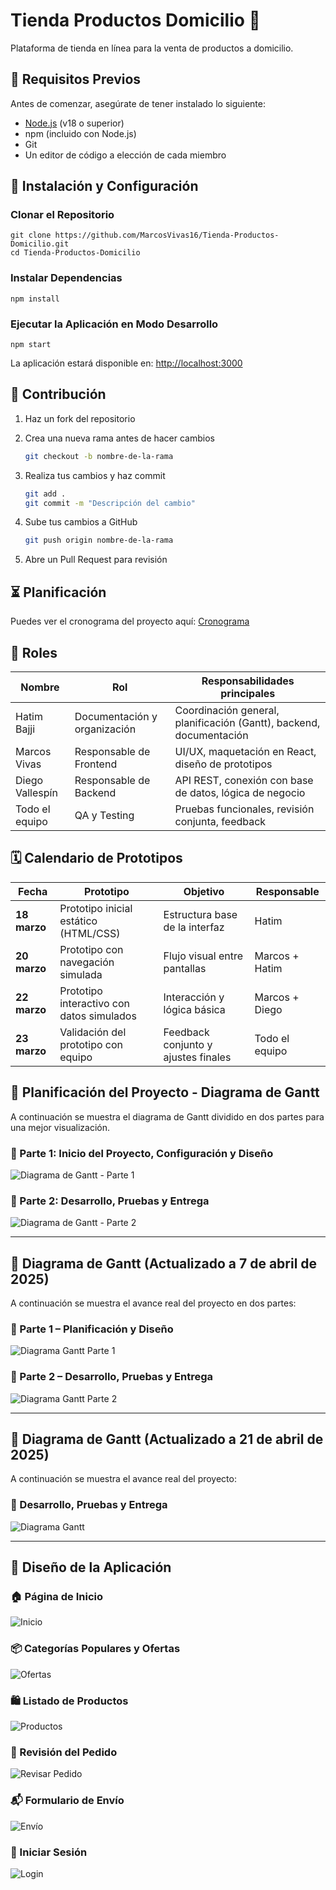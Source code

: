 # Tienda Productos Domicilio 🛒

Plataforma de tienda en línea para la venta de productos a domicilio.

## 🚀 Requisitos Previos

Antes de comenzar, asegúrate de tener instalado lo siguiente:

* [Node.js](https://nodejs.org/) (v18 o superior)
* npm (incluido con Node.js)
* Git
* Un editor de código a elección de cada miembro
  
## 🔧 Instalación y Configuración

### Clonar el Repositorio

    git clone https://github.com/MarcosVivas16/Tienda-Productos-Domicilio.git
    cd Tienda-Productos-Domicilio

### Instalar Dependencias

    npm install

### Ejecutar la Aplicación en Modo Desarrollo

    npm start

La aplicación estará disponible en: [http://localhost:3000](http://localhost:3000)

## 🤝 Contribución

1. Haz un fork del repositorio

2. Crea una nueva rama antes de hacer cambios
    ```bash 
    git checkout -b nombre-de-la-rama
3. Realiza tus cambios y haz commit
    ```bash
    git add .
    git commit -m "Descripción del cambio"
4. Sube tus cambios a GitHub
    ```bash
    git push origin nombre-de-la-rama
5. Abre un Pull Request para revisión
  
## ⏳ Planificación

Puedes ver el cronograma del proyecto aquí: [Cronograma](/docs/cronograma.md)

## 👥 Roles
| Nombre          | Rol                           | Responsabilidades principales                                      |
|-----------------|-------------------------------|--------------------------------------------------------------------|
| Hatim Bajji     | Documentación y organización  | Coordinación general, planificación (Gantt), backend, documentación|
| Marcos Vivas    | Responsable de Frontend       | UI/UX, maquetación en React, diseño de prototipos                  |
| Diego Vallespín | Responsable de Backend        | API REST, conexión con base de datos, lógica de negocio            |
| Todo el equipo  | QA y Testing                  | Pruebas funcionales, revisión conjunta, feedback                   |

## 🗓️ Calendario de Prototipos
| Fecha         | Prototipo                                 | Objetivo                                   | Responsable     |
|---------------|-------------------------------------------|--------------------------------------------|-----------------|
| **18 marzo**  | Prototipo inicial estático (HTML/CSS)     | Estructura base de la interfaz             | Hatim           |
| **20 marzo**  | Prototipo con navegación simulada         | Flujo visual entre pantallas               | Marcos + Hatim  |
| **22 marzo**  | Prototipo interactivo con datos simulados | Interacción y lógica básica                | Marcos + Diego  |
| **23 marzo**  | Validación del prototipo con equipo       | Feedback conjunto y ajustes finales        | Todo el equipo  |

## 📅 Planificación del Proyecto - Diagrama de Gantt

A continuación se muestra el diagrama de Gantt dividido en dos partes para una mejor visualización.

### **🔹 Parte 1: Inicio del Proyecto, Configuración y Diseño**
![Diagrama de Gantt - Parte 1](docs/planificacion/diagrama_gantt_1.png)

### **🔹 Parte 2: Desarrollo, Pruebas y Entrega**
![Diagrama de Gantt - Parte 2](docs/planificacion/diagrama_gantt_2.png)

---

## 📅 Diagrama de Gantt (Actualizado a 7 de abril de 2025)

A continuación se muestra el avance real del proyecto en dos partes:

### 🔹 Parte 1 – Planificación y Diseño
![Diagrama Gantt Parte 1](docs/planificacion/diagrama_gantt_actualizado_1.png)

### 🔹 Parte 2 – Desarrollo, Pruebas y Entrega
![Diagrama Gantt Parte 2](docs/planificacion/diagrama_gantt_actualizado_2.png)

---

## 📅 Diagrama de Gantt (Actualizado a 21 de abril de 2025)

A continuación se muestra el avance real del proyecto:
### 🔹 Desarrollo, Pruebas y Entrega
![Diagrama Gantt](docs/planificacion/diagrama_gantt_actualizado_21a.png)

---

## 📸 Diseño de la Aplicación

### 🏠 Página de Inicio
![Inicio](docs/diseño/inicio.png)

### 📦 Categorías Populares y Ofertas
![Ofertas](docs/diseño/categorias.png)

### 🛍️ Listado de Productos
![Productos](docs/diseño/listado.png)

### 🧾 Revisión del Pedido
![Revisar Pedido](docs/diseño/pedido.png)

### 📬 Formulario de Envío
![Envío](docs/diseño/envio.png)

### 🔐 Iniciar Sesión
![Login](docs/diseño/sesion.png)


